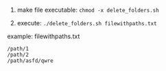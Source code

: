 1. make file executable: ```chmod -x delete_folders.sh```

2. execute: ```./delete_folders.sh filewithpaths.txt```


example: filewithpaths.txt
```
/path/1
/path/2
/path/asfd/qwre
```
